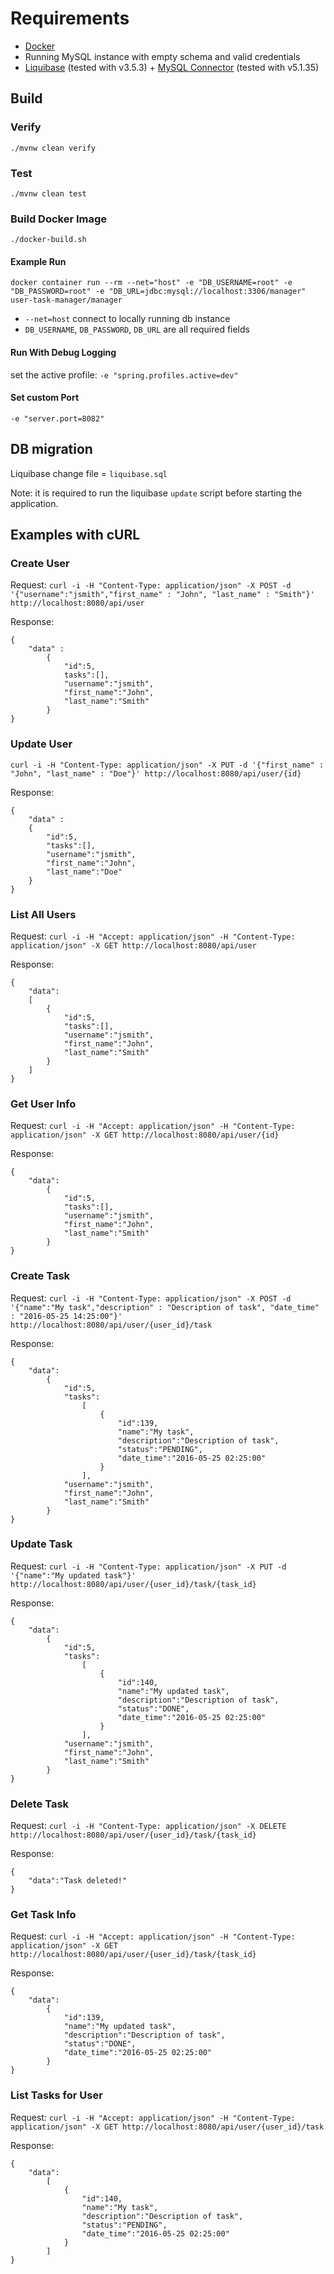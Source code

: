 # Requirements

* [Docker](https://www.docker.com/)
* Running MySQL instance with empty schema and valid credentials
* [Liquibase](https://www.liquibase.org/) (tested with v3.5.3) + [MySQL Connector](https://mvnrepository.com/artifact/mysql/mysql-connector-java) (tested with v5.1.35)

## Build

### Verify

`./mvnw clean verify`

### Test

`./mvnw clean test`

### Build Docker Image

`./docker-build.sh`

#### Example Run

`docker container run --rm --net="host" -e "DB_USERNAME=root" -e "DB_PASSWORD=root" -e "DB_URL=jdbc:mysql://localhost:3306/manager" user-task-manager/manager`

* `--net=host` connect to locally running db instance
* `DB_USERNAME`, `DB_PASSWORD`, `DB_URL` are all required fields
 
#### Run With Debug Logging
 
set the active profile: `-e "spring.profiles.active=dev"`

#### Set custom Port
 
`-e "server.port=8082"`

## DB migration

Liquibase change file = `liquibase.sql`

Note: it is required to run the liquibase `update` script before starting the application.

## Examples with cURL

### Create User

Request: `curl -i -H "Content-Type: application/json" -X POST -d '{"username":"jsmith","first_name" : "John", "last_name" : "Smith"}' http://localhost:8080/api/user`

Response: 

    {
        "data" : 
            { 
                "id":5,    
                tasks":[],
                "username":"jsmith",
                "first_name":"John",
                "last_name":"Smith"
            }
    }

### Update User

`curl -i -H "Content-Type: application/json" -X PUT -d '{"first_name" : "John", "last_name" : "Doe"}' http://localhost:8080/api/user/{id}`

Response: 

    {
        "data" : 
        {
            "id":5,
            "tasks":[],
            "username":"jsmith",
            "first_name":"John",
            "last_name":"Doe"
        }
    }

### List All Users

Request: `curl -i -H "Accept: application/json" -H "Content-Type: application/json" -X GET http://localhost:8080/api/user`

Response: 

    {
        "data": 
        [
            {
                "id":5,
                "tasks":[],
                "username":"jsmith",
                "first_name":"John",
                "last_name":"Smith"
            }
        ]
    }

### Get User Info

Request: `curl -i -H "Accept: application/json" -H "Content-Type: application/json" -X GET http://localhost:8080/api/user/{id}`
 
Response: 

    {
        "data":
            {
                "id":5,
                "tasks":[],
                "username":"jsmith",
                "first_name":"John",
                "last_name":"Smith"
            }
    }

### Create Task

Request: `curl -i -H "Content-Type: application/json" -X POST -d '{"name":"My task","description" : "Description of task", "date_time" : "2016-05-25 14:25:00"}' http://localhost:8080/api/user/{user_id}/task`

Response: 

    {
        "data":
            {
                "id":5,
                "tasks":
                    [
                        {
                            "id":139,
                            "name":"My task",
                            "description":"Description of task",
                            "status":"PENDING",
                            "date_time":"2016-05-25 02:25:00"
                        }
                    ],
                "username":"jsmith",
                "first_name":"John",
                "last_name":"Smith"
            }
    }

### Update Task

Request: `curl -i -H "Content-Type: application/json" -X PUT -d '{"name":"My updated task"}' http://localhost:8080/api/user/{user_id}/task/{task_id}`

Response:

    {
        "data":
            {
                "id":5,
                "tasks":
                    [
                        {
                            "id":140,
                            "name":"My updated task",
                            "description":"Description of task",
                            "status":"DONE",
                            "date_time":"2016-05-25 02:25:00"
                        }
                    ],
                "username":"jsmith",
                "first_name":"John",
                "last_name":"Smith"
            }
    }

### Delete Task

Request: `curl -i -H "Content-Type: application/json" -X DELETE http://localhost:8080/api/user/{user_id}/task/{task_id}`

Response: 

    {
        "data":"Task deleted!"
    }

### Get Task Info

Request: `curl -i -H "Accept: application/json" -H "Content-Type: application/json" -X GET http://localhost:8080/api/user/{user_id}/task/{task_id}`

Response: 

    {
        "data":
            {
                "id":139,
                "name":"My updated task",
                "description":"Description of task",
                "status":"DONE",
                "date_time":"2016-05-25 02:25:00"
            }
    }

### List Tasks for User

Request: `curl -i -H "Accept: application/json" -H "Content-Type: application/json" -X GET http://localhost:8080/api/user/{user_id}/task`

Response: 

    {
        "data":
            [
                {
                    "id":140,
                    "name":"My task",
                    "description":"Description of task",
                    "status":"PENDING",
                    "date_time":"2016-05-25 02:25:00"
                }
            ]
    }
